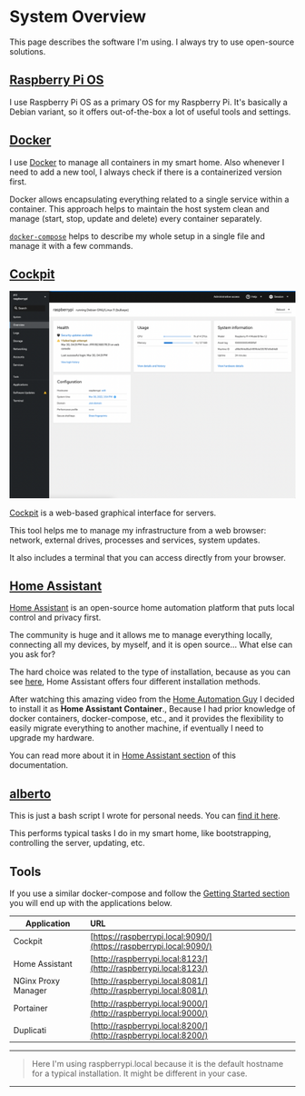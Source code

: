 # System Overview

This page describes the software I'm using. I always try to use open-source solutions. 

## [Raspberry Pi OS](https://www.raspberrypi.com/software/)

I use Raspberry Pi OS as a primary OS for my Raspberry Pi. It's basically a Debian variant, so it offers out-of-the-box a lot of useful tools and settings.

## [Docker](https://www.docker.com/)

I use [Docker](https://www.docker.com/) to manage all containers in my smart home. Also whenever I need to add a new tool, I always check if there is a containerized version first. 

Docker allows encapsulating everything related to a single service within a container. This approach helps to maintain the host system clean and manage (start, stop, update and delete) every container separately.

[`docker-compose`](https://docs.docker.com/compose/`) helps to describe my whole setup in a single file and manage it with a few commands.

## [Cockpit](https://cockpit-project.org/)

![Cockpit UI](https://raw.githubusercontent.com/marcocunha/smart-home/main/.github/images/Cockpit.png)

[Cockpit](https://cockpit-project.org/) is a web-based graphical interface for servers.

This tool helps me to manage my infrastructure from a web browser: network, external drives, processes and services, system updates. 

It also includes a terminal that you can access directly from your browser.

## [Home Assistant](https://www.home-assistant.io/)

[Home Assistant](https://www.home-assistant.io) is an open-source home automation platform that puts local control and privacy first.

The community is huge and it allows me to manage everything locally, connecting all my devices, by myself, and it is open source...  What else can you ask for?

The hard choice was related to the type of installation, because as you can see [here](https://www.home-assistant.io/installation/), Home Assistant offers four different installation methods.

After watching this amazing video from the [Home Automation Guy](https://youtu.be/i72K1wyuTfg) I decided to install it as **Home Assistant Container**., Because I had prior knowledge of docker containers, docker-compose, etc., and it provides the flexibility to easily migrate everything to another machine, if eventually I need to upgrade my hardware. 

You can read more about it in [Home Assistant section](./home-assistant/introduction/) of this documentation.

## [alberto](https://github.com/marcocunha/smart-home/blob/main/bin/alberto)

This is just a bash script I wrote for personal needs. You can [find it here](https://github.com/marcocunha/smart-home/blob/main/bin/alberto).

This performs typical tasks I do in my smart home, like bootstrapping, controlling the server, updating, etc.

## Tools

If you use a similar docker-compose and follow the [Getting Started section](./software/getting-started) you will end up with the applications below.

| Application         | URL                                                                |
| ------------------- | :----------------------------------------------------------------- |
| Cockpit             | [https://raspberrypi.local:9090/](https://raspberrypi.local:9090/) |
| Home Assistant      | [http://raspberrypi.local:8123/](http://raspberrypi.local:8123/)   |
| NGinx Proxy Manager | [http://raspberrypi.local:8081/](http://raspberrypi.local:8081/)   |
| Portainer           | [http://raspberrypi.local:9000/](http://raspberrypi.local:9000/)   |
| Duplicati           | [http://raspberrypi.local:8200/](http://raspberrypi.local:8200/)   |

* * *
>Here I'm using raspberrypi.local because it is the default hostname for a typical installation. 
It might be different in your case.

* * *